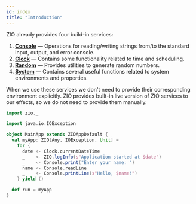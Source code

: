 ```yaml
---
id: index
title: "Introduction"
---
```


ZIO already provides four build-in services:

1. **[Console](console.md)** — Operations for reading/writing strings from/to the standard input, output, and error console.
2. **[Clock](clock.md)** — Contains some functionality related to time and scheduling.
3. **[Random](random.md)** — Provides utilities to generate random numbers.
4. **[System](system.md)** — Contains several useful functions related to system environments and properties.

When we use these services we don't need to provide their corresponding environment explicitly. ZIO provides built-in live version of ZIO services to our effects, so we do not need to provide them manually.

```scala mdoc:compile-only
import zio._

import java.io.IOException

object MainApp extends ZIOAppDefault {
  val myApp: ZIO[Any, IOException, Unit] = 
    for {
      date <- Clock.currentDateTime
      _    <- ZIO.logInfo(s"Application started at $date")
      _    <- Console.print("Enter your name: ")
      name <- Console.readLine
      _    <- Console.printLine(s"Hello, $name!")
    } yield ()

  def run = myApp
}
```
